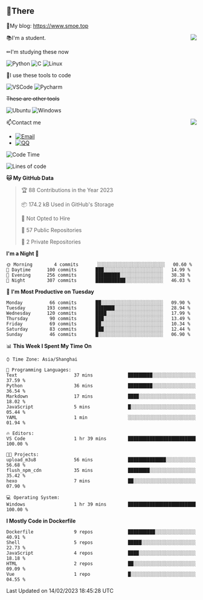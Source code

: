 
## 👏There

📰My blog: https://www.smoe.top

<img align="right" src="https://github-readme-stats.vercel.app/api/top-langs/?username=AkashiCoin"/>


📚I'm a student.

✏I'm studying these now

![Python](https://img.shields.io/badge/-Python-blue?style=flat-square&logo=Python&logoColor=fff)
![C](https://img.shields.io/badge/-C-585858?style=flat-square&logo=C&logoColor=fff)
![Linux](https://img.shields.io/badge/-Linux-black?style=flat-square&logo=Linux&logoColor=fff)

🔨I use these tools to code

![VSCode](https://img.shields.io/badge/-VSCode-blue?style=flat-square&logo=visualstudiocode&logoColor=fff)
![Pycharm](https://img.shields.io/badge/-Pycharm-green?style=flat-square&logo=pycharm&logoColor=fff)

 ~~These are other tools~~

![Ubuntu](https://img.shields.io/badge/-Ubuntu-orange?style=flat-square&logo=Ubuntu&logoColor=fff)
![Windows](https://img.shields.io/badge/-Windows-blue?style=flat-square&logo=Windows&logoColor=fff)

<img align="right" src="https://github-readme-stats.vercel.app/api?username=AkashiCoin" />


📫Contact me

* [![Email](https://img.shields.io/badge/Email-l1040186796@gmail.com-1?style=social&logoColor=fff)](mailto:l1040186796@gmail.com)
* [![QQ](https://img.shields.io/badge/QQ-1040186796-1?style=social&logoColor=fff)](tencent://AddContact/?fromId=45&fromSubId=1&subcmd=all&uin=1040186796&website=www.oicqzone.com)

<!--START_SECTION:waka-->
![Code Time](http://img.shields.io/badge/Code%20Time-562%20hrs%2048%20mins-blue)

![Lines of code](https://img.shields.io/badge/From%20Hello%20World%20I%27ve%20Written-105%20Thousand%20lines%20of%20code-blue)

**🐱 My GitHub Data** 

> 🏆 88 Contributions in the Year 2023
 > 
> 📦 174.2 kB Used in GitHub's Storage 
 > 
> 🚫 Not Opted to Hire
 > 
> 📜 57 Public Repositories 
 > 
> 🔑 2 Private Repositories  
 > 
**I'm a Night 🦉** 

```text
🌞 Morning        4 commits       ░░░░░░░░░░░░░░░░░░░░░░░░░   00.60 % 
🌆 Daytime      100 commits       ███░░░░░░░░░░░░░░░░░░░░░░   14.99 % 
🌃 Evening      256 commits       █████████░░░░░░░░░░░░░░░░   38.38 % 
🌙 Night        307 commits       ███████████░░░░░░░░░░░░░░   46.03 % 

```
📅 **I'm Most Productive on Tuesday** 

```text
Monday          66 commits       ██░░░░░░░░░░░░░░░░░░░░░░░   09.90 % 
Tuesday        193 commits       ███████░░░░░░░░░░░░░░░░░░   28.94 % 
Wednesday      120 commits       ████░░░░░░░░░░░░░░░░░░░░░   17.99 % 
Thursday        90 commits       ███░░░░░░░░░░░░░░░░░░░░░░   13.49 % 
Friday          69 commits       ██░░░░░░░░░░░░░░░░░░░░░░░   10.34 % 
Saturday        83 commits       ███░░░░░░░░░░░░░░░░░░░░░░   12.44 % 
Sunday          46 commits       █░░░░░░░░░░░░░░░░░░░░░░░░   06.90 % 

```


📊 **This Week I Spent My Time On** 

```text
⌚︎ Time Zone: Asia/Shanghai

💬 Programming Languages: 
Text                     37 mins             █████████░░░░░░░░░░░░░░░░   37.59 % 
Python                   36 mins             █████████░░░░░░░░░░░░░░░░   36.54 % 
Markdown                 17 mins             ████░░░░░░░░░░░░░░░░░░░░░   18.02 % 
JavaScript               5 mins              █░░░░░░░░░░░░░░░░░░░░░░░░   05.44 % 
YAML                     1 min               ░░░░░░░░░░░░░░░░░░░░░░░░░   01.94 % 

🔥 Editors: 
VS Code                  1 hr 39 mins        █████████████████████████   100.00 % 

🐱‍💻 Projects: 
upload_m3u8              56 mins             ██████████████░░░░░░░░░░░   56.68 % 
flush_npm_cdn            35 mins             ████████░░░░░░░░░░░░░░░░░   35.42 % 
hexo                     7 mins              ██░░░░░░░░░░░░░░░░░░░░░░░   07.90 % 

💻 Operating System: 
Windows                  1 hr 39 mins        █████████████████████████   100.00 % 

```

**I Mostly Code in Dockerfile** 

```text
Dockerfile               9 repos             ██████████░░░░░░░░░░░░░░░   40.91 % 
Shell                    5 repos             █████░░░░░░░░░░░░░░░░░░░░   22.73 % 
JavaScript               4 repos             ████░░░░░░░░░░░░░░░░░░░░░   18.18 % 
HTML                     2 repos             ██░░░░░░░░░░░░░░░░░░░░░░░   09.09 % 
Vue                      1 repo              █░░░░░░░░░░░░░░░░░░░░░░░░   04.55 % 

```



 Last Updated on 14/02/2023 18:45:28 UTC
<!--END_SECTION:waka-->
